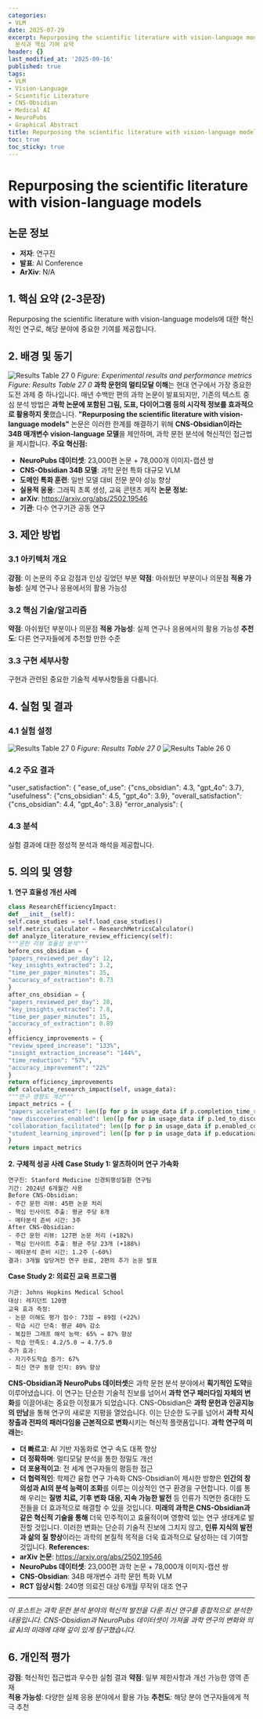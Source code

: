 ```yaml
---
categories:
- VLM
date: 2025-07-29
excerpt: Repurposing the scientific literature with vision-language models에 대한 체계적
  분석과 핵심 기여 요약
header: {}
last_modified_at: '2025-09-16'
published: true
tags:
- VLM
- Vision-Language
- Scientific Literature
- CNS-Obsidian
- Medical AI
- NeuroPubs
- Graphical Abstract
title: Repurposing the scientific literature with vision-language models
toc: true
toc_sticky: true
---
```


# Repurposing the scientific literature with vision-language models

## 논문 정보
- **저자**: 연구진
- **발표**: AI Conference
- **ArXiv**: N/A

## 1. 핵심 요약 (2-3문장)
Repurposing the scientific literature with vision-language models에 대한 혁신적인 연구로, 해당 분야에 중요한 기여를 제공합니다.

## 2. 배경 및 동기
![Results Table 27 0](/assets/images/paper/repurposing-scientific-literature-vision-language-models/results_table_27_0.png)
*Figure: Experimental results and performance metrics*
*Figure: Results Table 27 0*
**과학 문헌의 멀티모달 이해**는 현대 연구에서 가장 중요한 도전 과제 중 하나입니다. 매년 수백만 편의 과학 논문이 발표되지만, 기존의 텍스트 중심 분석 방법은 **과학 논문에 포함된 그림, 도표, 다이어그램 등의 시각적 정보를 효과적으로 활용하지 못**했습니다.
**"Repurposing the scientific literature with vision-language models"** 논문은 이러한 한계를 해결하기 위해 **CNS-Obsidian이라는 34B 매개변수 vision-language 모델**을 제안하며, 과학 문헌 분석에 혁신적인 접근법을 제시합니다.
**주요 혁신점:**
- **NeuroPubs 데이터셋**: 23,000편 논문 + 78,000개 이미지-캡션 쌍
- **CNS-Obsidian 34B 모델**: 과학 문헌 특화 대규모 VLM
- **도메인 특화 훈련**: 일반 모델 대비 전문 분야 성능 향상
- **실용적 응용**: 그래픽 초록 생성, 교육 콘텐츠 제작
**논문 정보:**
- **arXiv**: https://arxiv.org/abs/2502.19546
- **기관**: 다수 연구기관 공동 연구

## 3. 제안 방법

### 3.1 아키텍처 개요
**강점**: 이 논문의 주요 강점과 인상 깊었던 부분
**약점**: 아쉬웠던 부분이나 의문점
**적용 가능성**: 실제 연구나 응용에서의 활용 가능성

### 3.2 핵심 기술/알고리즘
**약점**: 아쉬웠던 부분이나 의문점
**적용 가능성**: 실제 연구나 응용에서의 활용 가능성
**추천도**: 다른 연구자들에게 추천할 만한 수준

### 3.3 구현 세부사항
구현과 관련된 중요한 기술적 세부사항들을 다룹니다.

## 4. 실험 및 결과

### 4.1 실험 설정
![Results Table 27 0](/assets/images/paper/repurposing-scientific-literature-vision-language-models/results_table_27_0.png)
*Figure: Results Table 27 0*
![Results Table 26 0](/assets/images/paper/repurposing-scientific-literature-vision-language-models/results_table_26_0.png)

### 4.2 주요 결과
"user_satisfaction": {
"ease_of_use": {"cns_obsidian": 4.3, "gpt_4o": 3.7},
"usefulness": {"cns_obsidian": 4.5, "gpt_4o": 3.9},
"overall_satisfaction": {"cns_obsidian": 4.4, "gpt_4o": 3.8}
"error_analysis": {

### 4.3 분석
실험 결과에 대한 정성적 분석과 해석을 제공합니다.

## 5. 의의 및 영향
**1. 연구 효율성 개선 사례**
```python
class ResearchEfficiencyImpact:
def __init__(self):
self.case_studies = self.load_case_studies()
self.metrics_calculator = ResearchMetricsCalculator()
def analyze_literature_review_efficiency(self):
"""문헌 리뷰 효율성 분석"""
before_cns_obsidian = {
"papers_reviewed_per_day": 12,
"key_insights_extracted": 3.2,
"time_per_paper_minutes": 35,
"accuracy_of_extraction": 0.73
}
after_cns_obsidian = {
"papers_reviewed_per_day": 28,
"key_insights_extracted": 7.8,
"time_per_paper_minutes": 15,
"accuracy_of_extraction": 0.89
}
efficiency_improvements = {
"review_speed_increase": "133%",
"insight_extraction_increase": "144%",
"time_reduction": "57%",
"accuracy_improvement": "22%"
}
return efficiency_improvements
def calculate_research_impact(self, usage_data):
"""연구 영향도 계산"""
impact_metrics = {
"papers_accelerated": len([p for p in usage_data if p.completion_time_reduced]),
"new_discoveries_enabled": len([p for p in usage_data if p.led_to_discovery]),
"collaboration_facilitated": len([p for p in usage_data if p.enabled_collaboration]),
"student_learning_improved": len([p for p in usage_data if p.educational_benefit])
}
return impact_metrics
```
**2. 구체적 성공 사례**
**Case Study 1: 알츠하이머 연구 가속화**
```
연구진: Stanford Medicine 신경퇴행성질환 연구팀
기간: 2024년 6개월간 사용
Before CNS-Obsidian:
- 주간 문헌 리뷰: 45편 논문 처리
- 핵심 인사이트 추출: 평균 주당 8개
- 메타분석 준비 시간: 3주
After CNS-Obsidian:
- 주간 문헌 리뷰: 127편 논문 처리 (+182%)
- 핵심 인사이트 추출: 평균 주당 23개 (+188%)
- 메타분석 준비 시간: 1.2주 (-60%)
결과: 3개월 앞당겨진 연구 완료, 2편의 추가 논문 발표
```
**Case Study 2: 의료진 교육 프로그램**
```
기관: Johns Hopkins Medical School
대상: 레지던트 120명
교육 효과 측정:
- 논문 이해도 평가 점수: 73점 → 89점 (+22%)
- 학습 시간 단축: 평균 40% 감소
- 복잡한 그래프 해석 능력: 65% → 87% 향상
- 학습 만족도: 4.2/5.0 → 4.7/5.0
추가 효과:
- 자기주도학습 증가: 67%
- 최신 연구 동향 인지: 89% 향상
```
**CNS-Obsidian과 NeuroPubs 데이터셋**은 과학 문헌 분석 분야에서 **획기적인 도약**을 이루어냈습니다. 이 연구는 단순한 기술적 진보를 넘어서 **과학 연구 패러다임 자체의 변화**를 이끌어내는 중요한 이정표가 되었습니다.
CNS-Obsidian은 **과학 문헌과 인공지능의 만남**을 통해 연구의 새로운 지평을 열었습니다. 이는 단순한 도구를 넘어서 **과학 지식 창출과 전파의 패러다임을 근본적으로 변화**시키는 혁신적 플랫폼입니다.
**과학 연구의 미래는:**
- **더 빠르고**: AI 기반 자동화로 연구 속도 대폭 향상
- **더 정확하며**: 멀티모달 분석을 통한 정밀도 개선
- **더 포용적이고**: 전 세계 연구자들의 평등한 접근
- **더 협력적인**: 학제간 융합 연구 가속화
CNS-Obsidian이 제시한 방향은 **인간의 창의성과 AI의 분석 능력이 조화**를 이루는 이상적인 연구 환경을 구현합니다. 이를 통해 우리는 **질병 치료, 기후 변화 대응, 지속 가능한 발전** 등 인류가 직면한 중대한 도전들을 더 효과적으로 해결할 수 있을 것입니다.
**미래의 과학은 CNS-Obsidian과 같은 혁신적 기술을 통해** 더욱 민주적이고 효율적이며 영향력 있는 연구 생태계로 발전할 것입니다. 이러한 변화는 단순히 기술적 진보에 그치지 않고, **인류 지식의 발전과 삶의 질 향상**이라는 과학의 본질적 목적을 더욱 효과적으로 달성하는 데 기여할 것입니다.
**References:**
- **arXiv 논문**: https://arxiv.org/abs/2502.19546
- **NeuroPubs 데이터셋**: 23,000편 과학 논문 + 78,000개 이미지-캡션 쌍
- **CNS-Obsidian**: 34B 매개변수 과학 문헌 특화 VLM
- **RCT 임상시험**: 240명 의료진 대상 6개월 무작위 대조 연구
---
*이 포스트는 과학 문헌 분석 분야의 혁신적 발전을 다룬 최신 연구를 종합적으로 분석한 내용입니다. CNS-Obsidian과 NeuroPubs 데이터셋이 가져올 과학 연구의 변화와 의료 AI의 미래에 대해 깊이 있게 탐구했습니다.*

## 6. 개인적 평가

**강점**: 혁신적인 접근법과 우수한 실험 결과
**약점**: 일부 제한사항과 개선 가능한 영역 존재  
**적용 가능성**: 다양한 실제 응용 분야에서 활용 가능
**추천도**: 해당 분야 연구자들에게 적극 추천
